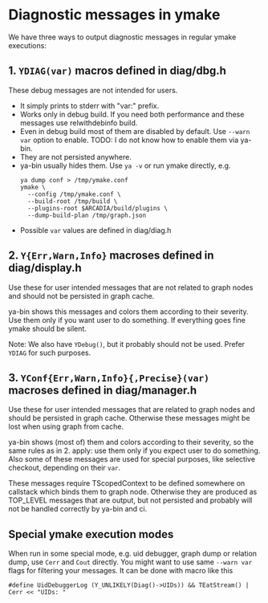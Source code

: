 # Diagnostic messages in ymake

We have three ways to output diagnostic messages in regular ymake executions:

## 1. `YDIAG(var)` macros defined in diag/dbg.h

These debug messages are not intended for users.
* It simply prints to stderr with "var:" prefix.
* Works only in debug build. If you need both performance and these messages
  use relwithdebinfo build.
* Even in debug build most of them are disabled by default. Use `--warn var`
  option to enable.
  TODO: I do not know how to enable them via ya-bin.
* They are not persisted anywhere.
* ya-bin usually hides them. Use `ya -v` or run ymake directly, e.g.
  ```
  ya dump conf > /tmp/ymake.conf
  ymake \
    --config /tmp/ymake.conf \
    --build-root /tmp/build \
    --plugins-root $ARCADIA/build/plugins \
    --dump-build-plan /tmp/graph.json
  ```
* Possible `var` values are defined in diag/diag.h

## 2. `Y{Err,Warn,Info}` macroses defined in diag/display.h

Use these for user intended messages that are not related to graph nodes
and should not be persisted in graph cache.

ya-bin shows this messages and colors them according to their severity.
Use them only if you want user to do something.
If everything goes fine ymake should be silent.

Note: We also have `YDebug()`, but it probably should not be used.
Prefer `YDIAG` for such purposes.

## 3. `YConf{Err,Warn,Info}{,Precise}(var)` macroses defined in diag/manager.h

Use these for user intended messages that are related to graph nodes
and should be persisted in graph cache. Otherwise these messages might be lost
when using graph from cache.

ya-bin shows (most of) them and colors according to their severity, so the same
rules as in 2. apply: use them only if you expect user to do something. Also
some of these messages are used for special purposes, like selective checkout,
depending on their `var`.

These messages require TScopedContext to be defined somewhere on callstack which
binds them to graph node. Otherwise they are produced as TOP_LEVEL messages
that are output, but not persisted and probably will not be handled correctly
by ya-bin and ci.

## Special ymake execution modes

When run in some special mode, e.g. uid debugger, graph dump or relation dump,
use `Cerr` and `Cout` directly. You might want to use same `--warn var` flags
for filtering your messages. It can be done with macro like this
```
#define UidDebuggerLog (Y_UNLIKELY(Diag()->UIDs)) && TEatStream() | Cerr << "UIDs: "
```
